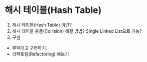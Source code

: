 # 해시 테이블(Hash Table)
1. 해시 테이블(Hash Table) 이란?
2. 해시 테이블 충돌(Collision) 해결 방법? Single Linked List으로 가능?
3. 구현
- 무턱대고 구현하기.
- 리팩토링(Refactoring) 해보기

